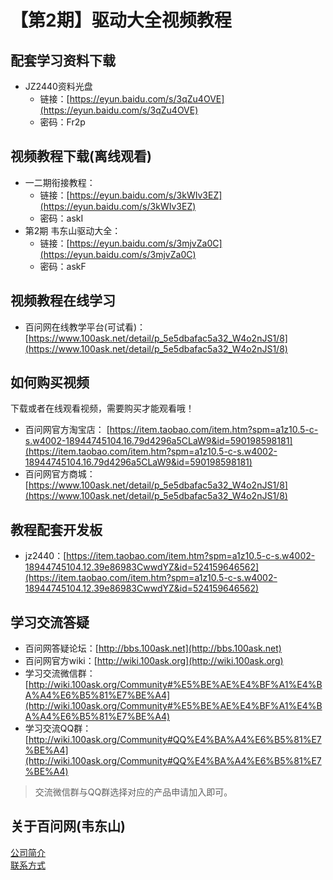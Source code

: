 # 【第2期】驱动大全视频教程
## 配套学习资料下载
- JZ2440资料光盘
  - 链接：[https://eyun.baidu.com/s/3qZu4OVE](https://eyun.baidu.com/s/3qZu4OVE)
  - 密码：Fr2p

## 视频教程下载(离线观看)
- 一二期衔接教程：	
  - 链接：[https://eyun.baidu.com/s/3kWIv3EZ](https://eyun.baidu.com/s/3kWIv3EZ)
  - 密码：askI
- 第2期 韦东山驱动大全：	
  - 链接：[https://eyun.baidu.com/s/3mjvZa0C](https://eyun.baidu.com/s/3mjvZa0C)
  - 密码：askF

## 视频教程在线学习
- 百问网在线教学平台(可试看)：[https://www.100ask.net/detail/p_5e5dbafac5a32_W4o2nJS1/8](https://www.100ask.net/detail/p_5e5dbafac5a32_W4o2nJS1/8)

## 如何购买视频
下载或者在线观看视频，需要购买才能观看哦！<br>
- 百问网官方淘宝店： [https://item.taobao.com/item.htm?spm=a1z10.5-c-s.w4002-18944745104.16.79d4296a5CLaW9&id=590198598181](https://item.taobao.com/item.htm?spm=a1z10.5-c-s.w4002-18944745104.16.79d4296a5CLaW9&id=590198598181)
- 百问网官方商城：     [https://www.100ask.net/detail/p_5e5dbafac5a32_W4o2nJS1/8](https://www.100ask.net/detail/p_5e5dbafac5a32_W4o2nJS1/8)

## 教程配套开发板
- jz2440：[https://item.taobao.com/item.htm?spm=a1z10.5-c-s.w4002-18944745104.12.39e86983CwwdYZ&id=524159646562](https://item.taobao.com/item.htm?spm=a1z10.5-c-s.w4002-18944745104.12.39e86983CwwdYZ&id=524159646562)

## 学习交流答疑
- 百问网答疑论坛：[http://bbs.100ask.net](http://bbs.100ask.net)
- 百问网官方wiki：[http://wiki.100ask.org](http://wiki.100ask.org)
- 学习交流微信群：[http://wiki.100ask.org/Community#%E5%BE%AE%E4%BF%A1%E4%BA%A4%E6%B5%81%E7%BE%A4](http://wiki.100ask.org/Community#%E5%BE%AE%E4%BF%A1%E4%BA%A4%E6%B5%81%E7%BE%A4)
- 学习交流QQ群：  [http://wiki.100ask.org/Community#QQ%E4%BA%A4%E6%B5%81%E7%BE%A4](http://wiki.100ask.org/Community#QQ%E4%BA%A4%E6%B5%81%E7%BE%A4)

> 交流微信群与QQ群选择对应的产品申请加入即可。

## 关于百问网(韦东山)
[公司简介](http://weidongshan.gitee.io/informationdownloadcenter/documentation/AboutUs/aboutus.html)  <br>
[联系方式](http://weidongshan.gitee.io/informationdownloadcenter/documentation/AboutUs/aboutus.html#id2)